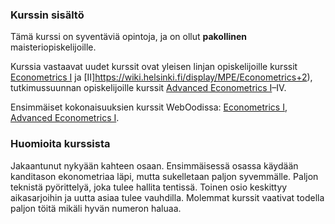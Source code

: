 ### Kurssin sisältö

Tämä kurssi on syventäviä opintoja, ja on ollut **pakollinen** maisteriopiskelijoille.

Kurssia vastaavat uudet kurssit ovat yleisen linjan opiskelijoille kurssit [Econometrics I](https://wiki.helsinki.fi/display/MPE/Econometrics+1) ja [II]https://wiki.helsinki.fi/display/MPE/Econometrics+2), tutkimussuunnan opiskelijoille kurssit [Advanced Econometrics I](https://wiki.helsinki.fi/display/MPE/Advanced+Econometrics+1)–IV. 

Ensimmäiset kokonaisuuksien kurssit WebOodissa: [Econometrics I](https://weboodi.helsinki.fi/hy/opintjakstied.jsp?OpinKohd=118167563]), [Advanced Econometrics I](https://weboodi.helsinki.fi/hy/opintjakstied.jsp?OpinKohd=118984297).

### Huomioita kurssista

Jakaantunut nykyään kahteen osaan. Ensimmäisessä osassa käydään kanditason ekonometriaa läpi, mutta sukelletaan paljon syvemmälle. Paljon teknistä pyörittelyä, joka tulee hallita tentissä. Toinen osio keskittyy aikasarjoihin ja uutta asiaa tulee vauhdilla. Molemmat kurssit vaativat todella paljon töitä mikäli hyvän numeron haluaa.
